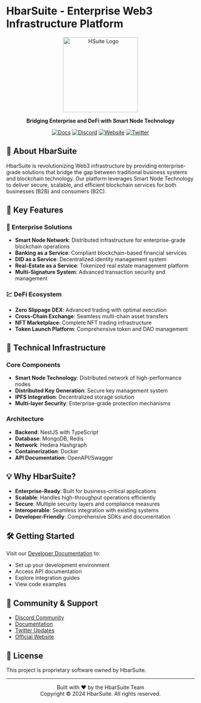 # HbarSuite - Enterprise Web3 Infrastructure Platform

<p align="center">
  <img src="https://hsuite.finance/wp-content/uploads/2023/08/Hsuite2-300x300.png" width="200" alt="HSuite Logo" />
</p>

<p align="center">
  <strong>Bridging Enterprise and DeFi with Smart Node Technology</strong>
</p>

<p align="center">
  <a href="https://docs.hbarsuite.network/smart-node" target="_blank"><img src="https://img.shields.io/badge/docs-reference-blue.svg" alt="Docs" /></a>
  <a href="https://discord.gg/hbarsuite" target="_blank"><img src="https://img.shields.io/badge/discord-online-brightgreen.svg" alt="Discord"/></a>
  <a href="https://hbarsuite.network" target="_blank"><img src="https://img.shields.io/badge/website-hbarsuite-blue.svg" alt="Website" /></a>
  <a href="https://twitter.com/hbarsuite" target="_blank"><img src="https://img.shields.io/twitter/follow/hbarsuite?style=social" alt="Twitter"/></a>
</p>

## 🌟 About HbarSuite

HbarSuite is revolutionizing Web3 infrastructure by providing enterprise-grade solutions that bridge the gap between traditional business systems and blockchain technology. Our platform leverages Smart Node Technology to deliver secure, scalable, and efficient blockchain services for both businesses (B2B) and consumers (B2C).

## 🚀 Key Features

### 🏢 Enterprise Solutions
- **Smart Node Network**: Distributed infrastructure for enterprise-grade blockchain operations
- **Banking as a Service**: Compliant blockchain-based financial services
- **DID as a Service**: Decentralized identity management system
- **Real-Estate as a Service**: Tokenized real estate management platform
- **Multi-Signature System**: Advanced transaction security and management

### 💹 DeFi Ecosystem
- **Zero Slippage DEX**: Advanced trading with optimal execution
- **Cross-Chain Exchange**: Seamless multi-chain asset transfers
- **NFT Marketplace**: Complete NFT trading infrastructure
- **Token Launch Platform**: Comprehensive token and DAO management

## 🔧 Technical Infrastructure

### Core Components
- **Smart Node Technology**: Distributed network of high-performance nodes
- **Distributed Key Generation**: Secure key management system
- **IPFS Integration**: Decentralized storage solution
- **Multi-layer Security**: Enterprise-grade protection mechanisms

### Architecture
- **Backend**: NestJS with TypeScript
- **Database**: MongoDB, Redis
- **Network**: Hedera Hashgraph
- **Containerization**: Docker
- **API Documentation**: OpenAPI/Swagger

## 💡 Why HbarSuite?

- **Enterprise-Ready**: Built for business-critical applications
- **Scalable**: Handles high-throughput operations efficiently
- **Secure**: Multiple security layers and compliance measures
- **Interoperable**: Seamless integration with existing systems
- **Developer-Friendly**: Comprehensive SDKs and documentation

## 🛠️ Getting Started

Visit our [Developer Documentation](https://docs.hbarsuite.network/smart-node) to:
- Set up your development environment
- Access API documentation
- Explore integration guides
- View code examples

## 🤝 Community & Support

- [Discord Community](https://discord.gg/hbarsuite)
- [Documentation](https://docs.hbarsuite.network/smart-node)
- [Twitter Updates](https://twitter.com/hbarsuite)
- [Official Website](https://hbarsuite.network)

## 📜 License

This project is proprietary software owned by HbarSuite.

---

<p align="center">
  Built with ❤️ by the HbarSuite Team<br>
  Copyright © 2024 HbarSuite. All rights reserved.
</p>